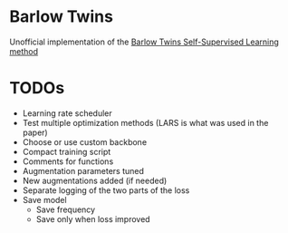 # Barlow Twins

Unofficial implementation of the [Barlow Twins Self-Supervised Learning method](https://arxiv.org/abs/2103.03230)

# TODOs

- Learning rate scheduler
- Test multiple optimization methods (LARS is what was used in the paper)
- Choose or use custom backbone
- Compact training script
- Comments for functions
- Augmentation parameters tuned
- New augmentations added (if needed)
- Separate logging of the two parts of the loss
- Save model
    - Save frequency
    - Save only when loss improved